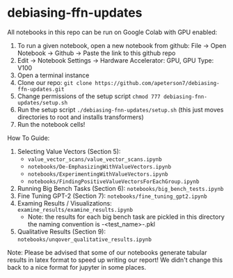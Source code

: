 # debiasing-ffn-updates

All notebooks in this repo can be run on Google Colab with GPU enabled:

1. To run a given notebook, open a new notebook from github:
File -> Open Notebook -> Github -> Paste the link to this github repo
3. Edit -> Notebook Settings -> Hardware Accelerator: GPU, GPU Type: V100
4. Open a terminal instance 
5. Clone our repo: `git clone https://github.com/apeterson7/debiasing-ffn-updates.git`
6. Change permissions of the setup script `chmod 777 debiasing-fnn-updates/setup.sh`
7. Run the setup script `./debiasing-fnn-updates/setup.sh`
    (this just moves directories to root and installs transformers)
8. Run the notebook cells!

How To Guide:

1. Selecting Value Vectors (Section 5): 
    - `value_vector_scans/value_vector_scans.ipynb`
    - `notebooks/De-EmphasizingWithValueVectors.ipynb`
    - `notebooks/ExperimentingWithValueVectors.ipynb`
    - `notebooks/FindingPositiveValueVectorsForEachGroup.ipynb` 
2. Running Big Bench Tasks (Section 6): `notebooks/big_bench_tests.ipynb`
3. Fine Tuning GPT-2 (Section 7): `notebooks/fine_tuning_gpt2.ipynb`
4. Examing Results / Visualizations: `examine_results/examine_results.ipynb`
    - Note: the results for each big bench task are pickled in this directory
    the naming convention is <model>-<test_name>-<config>.pkl
5. Qualitative Results (Section 9): `notebooks/unqover_qualitative_results.ipynb`

Note: Please be advised that some of our notebooks generate tabular results in latex format to speed up writing our report!  We didn't change this back to a nice format for jupyter in some places.